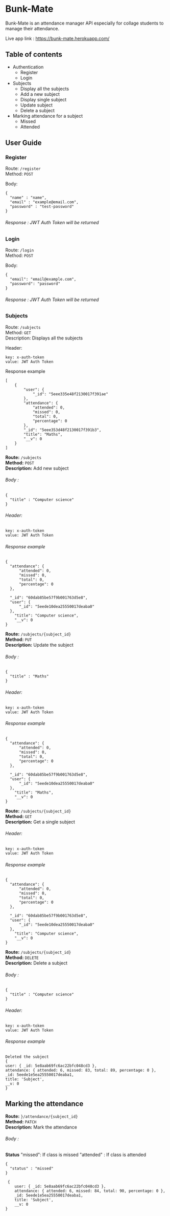 

# Bunk-Mate
Bunk-Mate is an attendance manager API especially for collage students to manage their attendance.

Live app link : 
https://bunk-mate.herokuapp.com/

## Table of contents

* Authentication
  * Register
  * Login
* Subjects
  * Display all the subjects
  * Add a new subject
  * Display single subject
  * Update subject
  * Delete a subject
* Marking attendance for a subject
  * Missed
  * Attended


## User Guide

### Register

Route: ```/register``` <br />
Method: ```POST``` <br />

Body: 
    
    {
      "name" : "name",
      "email" : "example@email.com",
      "password" : "test-password"
    }
    

###### Response : JWT Auth Token will be returned

### Login

Route: ```/login``` <br />
Method: ```POST``` <br />

Body: 
    
    {
      "email": "email@example.com",
      "password": "password"
    } 
    

###### Response : JWT Auth Token will be returned

### Subjects

Route: ``` /subjects ``` <br />
Method: ```GET``` <br />
Description: Displays all the subjects <br />


Header:

```
key: x-auth-token
value: JWT Auth Token
```

Response example

    [
        {
            "user": {
                "_id": "5eee335e48f2130017f391ae"
            },
            "attendance": {
                "attended": 0,
                "missed": 0,
                "total": 0,
                "percentage": 0
            },
            "_id": "5eee353d48f2130017f391b3",
            "title": "Maths",
            "__v": 0
        }
    ]
    
**Route:** ``` /subjects ``` <br />
**Method:** ```POST``` <br />
**Description:** Add new subject <br />


###### Body :

    {
      "title" : "Computer science"
    }

###### Header:

```
key: x-auth-token
value: JWT Auth Token
```

###### Response example

    {
      "attendance": {
          "attended": 0,
          "missed": 0,
          "total": 0,
          "percentage": 0
      },

      "_id": "60dab85be57f9b001763d5e8",
      "user": {
          "_id": "5eede10dea25550017deaba0"
      },
        "title": "Computer science",
        "__v": 0
    }
  
**Route:** ``` /subjects/{subject_id} ``` <br />
**Method:** ```PUT``` <br />
**Description:** Update the subject<br />


###### Body :

    {
      "title" : "Maths"
    }

###### Header:

```
key: x-auth-token
value: JWT Auth Token
```

###### Response example

    {
      "attendance": {
          "attended": 0,
          "missed": 0,
          "total": 0,
          "percentage": 0
      },

      "_id": "60dab85be57f9b001763d5e8",
      "user": {
          "_id": "5eede10dea25550017deaba0"
      },
        "title": "Maths",
        "__v": 0
    }
    
    
**Route:** ``` /subjects/{subject_id} ``` <br />
**Method:** ```GET``` <br />
**Description:** Get a single subject <br />


###### Header:

```
key: x-auth-token
value: JWT Auth Token
```

###### Response example

    {
      "attendance": {
          "attended": 0,
          "missed": 0,
          "total": 0,
          "percentage": 0
      },

      "_id": "60dab85be57f9b001763d5e8",
      "user": {
          "_id": "5eede10dea25550017deaba0"
      },
        "title": "Computer science",
        "__v": 0
    }
    
**Route:** ``` /subjects/{subject_id} ``` <br />
**Method:** ```DELETE``` <br />
**Description:** Delete a subject  <br />


###### Body :

    {
      "title" : "Computer science"
    }

###### Header:

```
key: x-auth-token
value: JWT Auth Token
```

###### Response example

    Deleted the subject
    {
    user: { _id: 5e8aab69fc6ac22bfc048cd3 },
    attendance: { attended: 6, missed: 83, total: 89, percentage: 0 },
    _id: 5eede1e5ea25550017deaba1,
    title: 'Subject',
    __v: 0
    }
    
## Marking the attendance

**Route:** ``` }/attendance/{subject_id} ``` <br />
**Method:** ```PATCH``` <br />
**Description:** Mark the attendance  <br />

###### Body :
**Status** 
"missed": If class is missed
"attended" : If class is attended

    {
      "status" : "missed"
    }
    
     {
        user: { _id: 5e8aab69fc6ac22bfc048cd3 },
        attendance: { attended: 6, missed: 84, total: 90, percentage: 0 },
        _id: 5eede1e5ea25550017deaba1,
        title: 'Subject',
        __v: 0
    }



    
    
